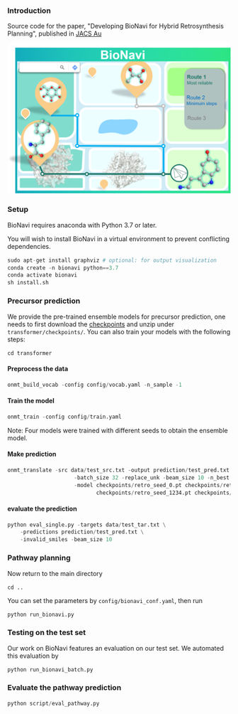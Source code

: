 ### Introduction
Source code for the paper, "Developing BioNavi for Hybrid Retrosynthesis Planning", published in [JACS Au](https://pubs.acs.org/doi/10.1021/jacsau.4c00228)

![bionavi](Image/bionavi.png)

###  Setup
BioNavi requires anaconda with Python 3.7 or later. 

You will wish to install BioNavi in a virtual environment to prevent conflicting dependencies.

```python
sudo apt-get install graphviz # optional: for output visualization
conda create -n bionavi python==3.7
conda activate bionavi
sh install.sh
```

###  Precursor prediction
We provide the pre-trained ensemble models for precursor prediction, one needs to first download the [checkpoints](https://doi.org/10.6084/m9.figshare.25118075) and unzip under ```transformer/checkpoints/```.
You can also train your models with the following steps:

```
cd transformer
```

#### Preprocess the data

```python
onmt_build_vocab -config config/vocab.yaml -n_sample -1
```

#### Train the model

```python
onmt_train -config config/train.yaml
```
Note: Four models were trained with different seeds to obtain the ensemble model. 

#### Make prediction

```python
onmt_translate -src data/test_src.txt -output prediction/test_pred.txt \
                     -batch_size 32 -replace_unk -beam_size 10 -n_best 10 -gpu 0 -max_length 200 \
                     -model checkpoints/retro_seed_0.pt checkpoints/retro_seed_1024.pt \
                            checkpoints/retro_seed_1234.pt checkpoints/retro_seed_2023.pt
```
 
#### evaluate the prediction

```python
python eval_single.py -targets data/test_tar.txt \
    -predictions prediction/test_pred.txt \
    -invalid_smiles -beam_size 10
```

### Pathway planning
Now return to the main directory

```
cd ..
```

You can set the parameters by ```config/bionavi_conf.yaml```, then run

```python
python run_bionavi.py
```

### Testing on the test set

Our work on BioNavi features an evaluation on our test set. We automated this evaluation by

```python
python run_bionavi_batch.py
```

### Evaluate the pathway prediction

```python
python script/eval_pathway.py
```
